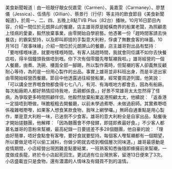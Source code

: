 美食新聞報道｜由一班靚仔靚女倪嘉雯（Carmen）、黃嘉雯（Carmaney）、廖慧儀（Jessica）、伍倩彤（Gillian）、蔡景行（行仔）等主持的飲食節目《美食新聞報道》，於周一、二、四、五晚上8點TVB Plus（82台）播映。10月16日節目內容，介紹一間位於元朗屏山的餐廳，店主雄哥原是縱橫商界的船業老闆，為照顧患上怪病的愛妻，毅然放棄事業，由零開始自學廚藝。他憑著一份「趕時間客請去快餐店」的霸氣堅持，以及即叫即搓的手製意大利粉，俘虜了無數食客的味蕾。10月16日「故事味緣」介紹一間位於元朗屏山的餐廳，店主雄哥對出品有堅持︰「要咁樣嘅味道，就要咁樣嘅時間。有客人話趕時間，我就會同佢講不如你去快餐店啦，得半個鐘頭我做唔到嘅。你下次有個零鐘先嚟幫襯我啦。」雄哥經營的一個人餐廳，由煮、洗碗、樓面全部一腳踢，所以製作需時，但幫襯的客人卻義無反顧耐心等待，為的是一份用心製作的出品。事實上雄哥並非科班出身，而是半途出家由零開始經營西餐廳。節目中他透露過往經營船業，經常要周遊列國，他笑說︰「可以講全世界嘅食物都食得七七八八，有河、有海嘅地方都會去，因為有船廠。每次船廠啲人都好熱情招待我哋，去親都係食。」好景不常雄哥太太忽然得了怪病，為爭取更多時間照顧伴侶，他毅然放棄船業返港照顧太太，他續說︰「返香港一定搵唔到嘢做，咪膽粗粗去開餐廳，以前未學過煮嘢、未做過廚師。其實煮嘢唔係複雜嘅嘢嚟，如果客人想食某款食物，我咪上網學囉。」無師自通重點是用心製作，單是意大利粉一味，已迷倒不少食客。雄哥的意大利粉全是自家出品，點餐後才開始搓麵團，他解釋︰「因為麵團會不停發酵，即搓即煮最好食。」不少客人都慕名雄哥的意粉來幫襯，最高紀錄一日要搓差不多28個麵團，他自豪的說︰「理由好簡單，唔好食點會有客嚟，要好食就要堅持。每個客人嚟幫襯都有一個期望，所以要做足唔可以偷工減料，你做少啲就去唔到嗰個層次同味道。」雄哥最感動是疫情期間，小店經營出現困難差點要結業，一班熟客知悉後隨即蜂擁前來幫襯，一度做成長龍，終於令小店起死回生。更試過有位台灣旅客，留港13日便來了3次。小店盛載豈只是食物，還有濃濃的人情味及有錢買不到的溫情。